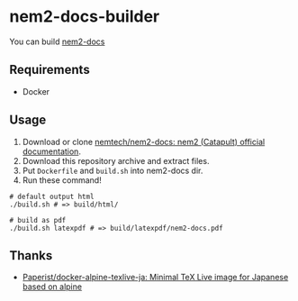 # nem2-docs-builder

You can build [nem2-docs](https://github.com/nemtech/nem2-docs)

## Requirements

* Docker

## Usage

1. Download or clone [nemtech/nem2\-docs: nem2 \(Catapult\) official documentation](https://github.com/nemtech/nem2-docs).
2. Download this repository archive and extract files.
3. Put `Dockerfile` and `build.sh` into nem2-docs dir.
4. Run these command!

```
# default output html
./build.sh # => build/html/
```

```
# build as pdf
./build.sh latexpdf # => build/latexpdf/nem2-docs.pdf
```

## Thanks

* [Paperist/docker\-alpine\-texlive\-ja: Minimal TeX Live image for Japanese based on alpine](https://github.com/Paperist/docker-alpine-texlive-ja)
